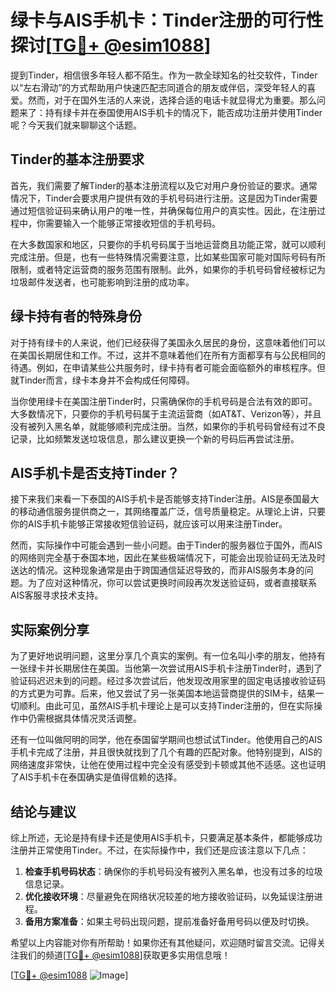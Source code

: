 # 绿卡与AIS手机卡：Tinder注册的可行性探讨[[TG💪+ @esim1088](https://t.me/s/esim1088)]

提到Tinder，相信很多年轻人都不陌生。作为一款全球知名的社交软件，Tinder以“左右滑动”的方式帮助用户快速匹配志同道合的朋友或伴侣，深受年轻人的喜爱。然而，对于在国外生活的人来说，选择合适的电话卡就显得尤为重要。那么问题来了：持有绿卡并在泰国使用AIS手机卡的情况下，能否成功注册并使用Tinder呢？今天我们就来聊聊这个话题。

## Tinder的基本注册要求

首先，我们需要了解Tinder的基本注册流程以及它对用户身份验证的要求。通常情况下，Tinder会要求用户提供有效的手机号码进行注册。这是因为Tinder需要通过短信验证码来确认用户的唯一性，并确保每位用户的真实性。因此，在注册过程中，你需要输入一个能够正常接收短信的手机号码。

在大多数国家和地区，只要你的手机号码属于当地运营商且功能正常，就可以顺利完成注册。但是，也有一些特殊情况需要注意，比如某些国家可能对国际号码有所限制，或者特定运营商的服务范围有限制。此外，如果你的手机号码曾经被标记为垃圾邮件发送者，也可能影响到注册的成功率。

## 绿卡持有者的特殊身份

对于持有绿卡的人来说，他们已经获得了美国永久居民的身份，这意味着他们可以在美国长期居住和工作。不过，这并不意味着他们在所有方面都享有与公民相同的待遇。例如，在申请某些公共服务时，绿卡持有者可能会面临额外的审核程序。但就Tinder而言，绿卡本身并不会构成任何障碍。

当你使用绿卡在美国注册Tinder时，只需确保你的手机号码是合法有效的即可。大多数情况下，只要你的手机号码属于主流运营商（如AT&T、Verizon等），并且没有被列入黑名单，就能够顺利完成注册。当然，如果你的手机号码曾经有过不良记录，比如频繁发送垃圾信息，那么建议更换一个新的号码后再尝试注册。

## AIS手机卡是否支持Tinder？

接下来我们来看一下泰国的AIS手机卡是否能够支持Tinder注册。AIS是泰国最大的移动通信服务提供商之一，其网络覆盖广泛，信号质量稳定。从理论上讲，只要你的AIS手机卡能够正常接收短信验证码，就应该可以用来注册Tinder。

然而，实际操作中可能会遇到一些小问题。由于Tinder的服务器位于国外，而AIS的网络则完全基于泰国本地，因此在某些极端情况下，可能会出现验证码无法及时送达的情况。这种现象通常是由于跨国通信延迟导致的，而非AIS服务本身的问题。为了应对这种情况，你可以尝试更换时间段再次发送验证码，或者直接联系AIS客服寻求技术支持。

## 实际案例分享

为了更好地说明问题，这里分享几个真实的案例。有一位名叫小李的朋友，他持有一张绿卡并长期居住在美国。当他第一次尝试用AIS手机卡注册Tinder时，遇到了验证码迟迟未到的问题。经过多次尝试后，他发现改用家里的固定电话接收验证码的方式更为可靠。后来，他又尝试了另一张美国本地运营商提供的SIM卡，结果一切顺利。由此可见，虽然AIS手机卡理论上是可以支持Tinder注册的，但在实际操作中仍需根据具体情况灵活调整。

还有一位叫做阿明的同学，他在泰国留学期间也想试试Tinder。他使用自己的AIS手机卡完成了注册，并且很快就找到了几个有趣的匹配对象。他特别提到，AIS的网络速度非常快，让他在使用过程中完全没有感受到卡顿或其他不适感。这也证明了AIS手机卡在泰国确实是值得信赖的选择。

## 结论与建议

综上所述，无论是持有绿卡还是使用AIS手机卡，只要满足基本条件，都能够成功注册并正常使用Tinder。不过，在实际操作中，我们还是应该注意以下几点：

1. **检查手机号码状态**：确保你的手机号码没有被列入黑名单，也没有过多的垃圾信息记录。
2. **优化接收环境**：尽量避免在网络状况较差的地方接收验证码，以免延误注册进程。
3. **备用方案准备**：如果主号码出现问题，提前准备好备用号码以便及时切换。

希望以上内容能对你有所帮助！如果你还有其他疑问，欢迎随时留言交流。记得关注我们的频道[[TG💪+ @esim1088](https://t.me/s/esim1088)]获取更多实用信息哦！

[[TG💪+ @esim1088](https://t.me/s/esim1088) ![Image](https://i.postimg.cc/4NQfJmqS/Snipaste-2025-05-13-00-14-12.png)]
